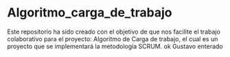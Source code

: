 # Algoritmo_carga_de_trabajo
Este repositorio ha sido creado con el objetivo de que nos facilite el trabajo colaborativo para el proyecto: Algoritmo de Carga de trabajo, el cual es un proyecto que se implementará la metodología SCRUM.
ok Gustavo enterado